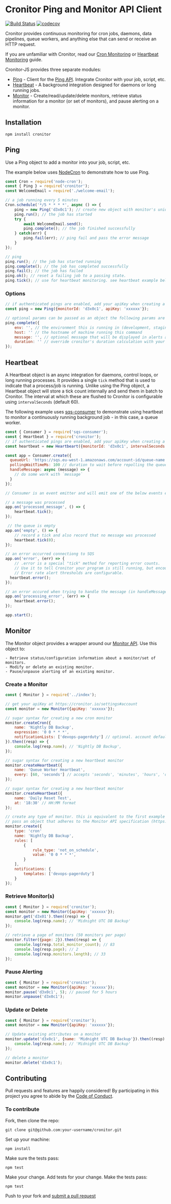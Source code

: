 # Cronitor Ping and Monitor API Client

[![Build Status](https://travis-ci.org/cronitorio/cronitor-js.svg?branch=master)](https://travis-ci.org/cronitorio/cronitor-js) [![codecov](https://codecov.io/gh/cronitorio/cronitor-js/branch/2.0.0/graph/badge.svg)](https://codecov.io/gh/cronitorio/cronitor-js)

Cronitor provides continuous monitoring for cron jobs, daemons, data pipelines, queue workers, and anything else that can send or receive an HTTP request.

If you are unfamiliar with Cronitor, read our [Cron Monitoring](https://cronitor.io/docs/cron-job-monitoring) or [Heartbeat Monitoring](https://cronitor.io/docs/heartbeat-monitoring) guide.

Cronitor-JS provides three separate modules:
- [Ping](#ping) - Client for the [Ping API](https://cronitor.io/docs/ping-api). Integrate Cronitor with your job, script, etc.
- [Heartbeat](#heartbeat) - A background integration designed for daemons or long running jobs.
- [Monitor](#monitor) - Create/read/update/delete monitors, retrieve status information for a monitor (or set of monitors), and pause alerting on a monitor.

## Installation
`npm install cronitor`

## <a name="ping"></a>Ping
Use a Ping object to add a monitor into your job, script, etc.

The example below uses [NodeCron](https://github.com/node-cron/node-cron) to demonstrate how to use Ping.

```javascript
const Cron = require('node-cron');
const { Ping } = require('cronitor');
const WelcomeEmail = require('./welcome-email');

// a job running every 5 minutes
Cron.schedule('*/5 * * * *', async () => {
    ping = new Ping('d3x0c1'); // create new object with monitor's unique id/code
    ping.run(); // the job has started
    try {
        await WelcomeEmail.send();
        ping.complete(); // the job finished successfully
    } catch(err) {
        ping.fail(err); // ping fail and pass the error message
    }
});

// ping
ping.run(); // the job has started running
ping.complete(); // the job has completed successfully
ping.fail(); // the job has failed
ping.ok(); // reset a failing job to a passing state.
ping.tick(); // use for heartbeat monitoring. see heartbeat example below.
```

### Options

```javascript
// if authenticated pings are enabled, add your apiKey when creating a Ping object
const ping = new Ping({monitorId: 'd3x0c1', apiKey: 'xxxxxx'});

// optional params can be passed as an object the following params are allowed. e.g.
ping.complete({
    env: '', // the environment this is running in (development, staging, production)
    host: '' // the hostname of machine running this command
    message: '', // optional message that will be displayed in alerts as well as monitor activity panel on your dashboard.
    duration: '' // override cronitor's duration calculation with your own recorded value. ignored on non `complete` calls
});
```
## <a name="heartbeat">Heartbeat
A Heartbeat object is an async integration for daemons, control loops, or long running processes. It provides a single `tick` method that is used to indicate that a process/job is running. Unlike using the Ping object, a Heartbeat object will store a tick count internally and send them in batch to Cronitor. The interval at which these are flushed to Cronitor is configurable using `intervalSeconds` (default 60).

The following example uses [sqs-consumer](https://github.com/bbc/sqs-consumer) to demonstrate using heartbeat to monitor a continuously running background job - in this case, a queue worker.

```javascript
const { Consumer } = require('sqs-consumer');
const { Heartbeat } = require('cronitor');
// if authenticated pings are enabled, add your apiKey when creating a Heartbeat object
const heartbeat = new Heartbeart({monitorId: 'd3x0c1', intervalSeconds: 30});

const app = Consumer.create({
  queueUrl: 'https://sqs.eu-west-1.amazonaws.com/account-id/queue-name',
  pollingWaitTimeMs: 100 // duration to wait before repolling the queue (defaults to 0).
  handleMessage: async (message) => {
    // do some work with `message`
  }
});

// Consumer is an event emitter and will emit one of the below events each time it is called.

// a message was processed
app.on('processed_message', () => {
    heartbeat.tick();
});

 // the queue is empty
app.on('empty', () => {
    // record a tick and also record that no message was processed
    heartbeat.tick(0);
});

// an error occurred connectiong to SQS
app.on('error', (err) => {
    // .error is a special "tick" method for reporting error counts.
    // Use it to tell Cronitor your program is still running, but encountering errors.
    // Error rate alert thresholds are configurable.
  heartbeat.error();
});

// an error occured when trying to handle the message (in handleMessage function)
app.on('processing_error', (err) => {
    heartbeat.error();
});

app.start();
```

## <a name="monitor"></a>Monitor

The Monitor object provides a wrapper around our [Monitor API](https:/cronitor.io/docs/monitor-api). Use this object to:

    - Retrieve status/configuration information about a monitor/set of monitors.
    - Modify or delete an existing monitor.
    - Pause/unpause alerting of an existing monitor.


### Create a Monitor

```javascript
const { Monitor } = require('../index');

// get your apiKey at https://cronitor.io/settings#account
const monitor = new Monitor({apiKey: 'xxxxxx'});

// sugar syntax for creating a new cron monitor
monitor.createCron({
    name: 'Nightly DB Backup',
    expression: '0 0 * * *',
    notificationLists: ['devops-pagerduty'] // optional. account default will be used if omitted.
}).then((resp) => {
    console.log(resp.name); // 'Nightly DB Backup',
});

// sugar syntax for creating a new heartbeat monitor
monitor.createHeartbeat({
    name: 'Queue Worker Heartbeat',
    every: [60, 'seconds'] // accepts 'seconds', 'minutes', 'hours', 'days'
});

// sugar syntax for creating a new heartbeat monitor
monitor.createHeartbeat({
    name: 'Daily Reset Test',
    at: '18:30' // HH:MM format
});

// create any type of monitor. this is equivalent to the first example above.
// pass an object that adheres to the Monitor API specification (https://cronitor.io/docs/monitor-api).
monitor.create({
    type: 'cron'
    name: 'Nightly DB Backup',
    rules: [
        {
            rule_type: 'not_on_schedule',
            value: '0 0 * * *',
        }
    ],
    notifications: {
        templates: ['devops-pagerduty']
    }
});
```

### Retrieve Monitor(s)

```javascript
const { Monitor } = require('cronitor');
const monitor = new Monitor({apiKey: 'xxxxxx'});
monitor.get('d3x01').then((resp) => {
    console.log(resp.name); // 'Midnight UTC DB Backup'
});

// retrieve a page of monitors (50 monitors per page)
monitor.filter({page: 2}).then((resp) => {
    console.log(resp.total_monitor_count); // 83
    console.log(resp.page); // 2
    console.log(resp.monitors.length); // 33
});
```

### Pause Alerting
```javascript
const { Monitor } = require('cronitor');
const monitor = new Monitor({apiKey: 'xxxxxx'});
monitor.pause('d3x0c1', 5); // paused for 5 hours
monitor.unpause('d3x0c1');
```

### Update or Delete
```javascript
const { Monitor } = require('cronitor');
const monitor = new Monitor({apiKey: 'xxxxxx'});

// Update existing attributes on a monitor
monitor.update('d3x0c1', {name: 'Midnight UTC DB Backup'}).then((resp) => {
    console.log(resp.name); // 'Midnight UTC DB Backup'
});

// delete a monitor
monitor.delete('d3x0c1');
```


## Contributing

Pull requests and features are happily considered! By participating in this project you agree to abide by the [Code of Conduct](http://contributor-covenant.org/version/1/3/0/).

### To contribute

Fork, then clone the repo:

    git clone git@github.com:your-username/cronitor.git

Set up your machine:

    npm install

Make sure the tests pass:

    npm test

Make your change. Add tests for your change. Make the tests pass:

    npm test


Push to your fork and [submit a pull request]( https://github.com/cronitorio/cronitor-js/compare/)

